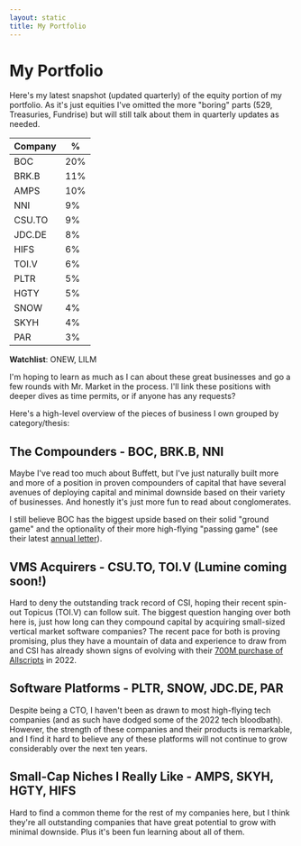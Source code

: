 ```yaml
---
layout: static
title: My Portfolio
---
```


# My Portfolio

Here's my latest snapshot (updated quarterly) of the equity portion of my portfolio.  As it's just equities I've omitted the more "boring" parts (529, Treasuries, Fundrise) but will still talk about them in quarterly updates as needed.

<table>
    <thead>
        <tr><th>Company</th><th>%</th></tr>
	</thead>
	<tbody>
	    <tr><td>BOC</td><td>20%</td></tr>
	    <tr><td>BRK.B</td><td>11%</td></tr>
        <tr><td>AMPS</td><td>10%</td></tr>
	    <tr><td>NNI</td><td>9%</td></tr>
	    <tr><td>CSU.TO</td><td>9%</td></tr>
	    <tr><td>JDC.DE</td><td>8%</td></tr>
        <tr><td>HIFS</td><td>6%</td></tr>
        <tr><td>TOI.V</td><td>6%</td></tr>
        <tr><td>PLTR</td><td>5%</td></tr>
	    <tr><td>HGTY</td><td>5%</td></tr>
        <tr><td>SNOW</td><td>4%</td></tr>
        <tr><td>SKYH</td><td>4%</td></tr>
        <tr><td>PAR</td><td>3%</td></tr>
    </tbody>
</table>

**Watchlist**: ONEW, LILM

I'm hoping to learn as much as I can about these great businesses and go a few rounds with Mr. Market in the process.  I'll link these positions with deeper dives as time permits, or if anyone has any requests?

Here's a high-level overview of the pieces of business I own grouped by category/thesis:

## The Compounders - BOC, BRK.B, NNI

Maybe I've read too much about Buffett, but I've just naturally built more and more of a position in proven compounders of capital that have several avenues of deploying capital and minimal downside based on their variety of businesses.
And honestly it's just more fun to read about conglomerates.  

I still believe BOC has the biggest upside based on their solid "ground game" and the optionality of their more high-flying "passing game" (see their latest [annual letter](https://s29.q4cdn.com/675306481/files/doc_financials/2021/ar/2021-Annual-Letter.pdf)).

## VMS Acquirers - CSU.TO, TOI.V (Lumine coming soon!)

Hard to deny the outstanding track record of CSI, hoping their recent spin-out Topicus (TOI.V) can follow suit.
The biggest question hanging over both here is, just how long can they compound capital by acquiring small-sized vertical market software companies?
The recent pace for both is proving promising, plus they have a mountain of data and experience to draw from and CSI has already shown signs of evolving with their [700M purchase of Allscripts](https://twitter.com/Teemacsj/status/1499378195287756802) in 2022.

## Software Platforms - PLTR, SNOW, JDC.DE, PAR

Despite being a CTO, I haven't been as drawn to most high-flying tech companies (and as such have dodged some of the 2022 tech bloodbath).
However, the strength of these companies and their products is remarkable, and I find it hard to believe any of these platforms will not continue to grow considerably over the next ten years.

## Small-Cap Niches I Really Like - AMPS, SKYH, HGTY, HIFS

Hard to find a common theme for the rest of my companies here, but I think they're all outstanding companies that have great potential to grow with minimal downside.  Plus it's been fun learning about all of them.
